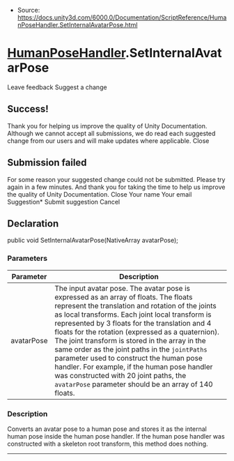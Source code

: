 * Source: https://docs.unity3d.com/6000.0/Documentation/ScriptReference/HumanPoseHandler.SetInternalAvatarPose.html

#  [HumanPoseHandler](https://docs.unity3d.com/6000.0/Documentation/ScriptReference/HumanPoseHandler.html).SetInternalAvatarPose
Leave feedback
Suggest a change
## Success!
Thank you for helping us improve the quality of Unity Documentation. Although we cannot accept all submissions, we do read each suggested change from our users and will make updates where applicable.
Close
## Submission failed
For some reason your suggested change could not be submitted. Please <a>try again</a> in a few minutes. And thank you for taking the time to help us improve the quality of Unity Documentation.
Close
Your name Your email Suggestion* Submit suggestion
Cancel
## Declaration
public void SetInternalAvatarPose(NativeArray<float> avatarPose); 
### Parameters
Parameter | Description  
---|---  
avatarPose | The input avatar pose. The avatar pose is expressed as an array of floats. The floats represent the translation and rotation of the joints as local transforms. Each joint local transform is represented by 3 floats for the translation and 4 floats for the rotation (expressed as a quaternion). The joint transform is stored in the array in the same order as the joint paths in the `jointPaths` parameter used to construct the human pose handler. For example, if the human pose handler was constructed with 20 joint paths, the `avatarPose` parameter should be an array of 140 floats.  
### Description
Converts an avatar pose to a human pose and stores it as the internal human pose inside the human pose handler.
If the human pose handler was constructed with a skeleton root transform, this method does nothing.
* * *
